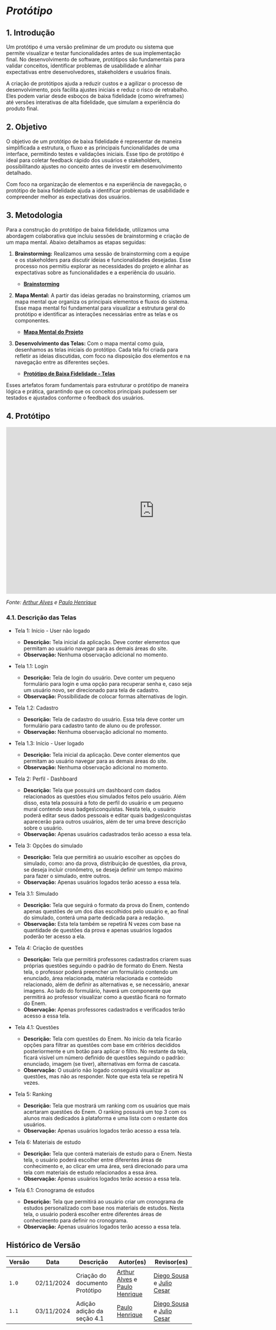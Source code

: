 # ***Protótipo***

## **1. Introdução**

Um protótipo é uma versão preliminar de um produto ou sistema que permite visualizar e testar funcionalidades antes de sua implementação final. No desenvolvimento de software, protótipos são fundamentais para validar conceitos, identificar problemas de usabilidade e alinhar expectativas entre desenvolvedores, stakeholders e usuários finais.

A criação de protótipos ajuda a reduzir custos e a agilizar o processo de desenvolvimento, pois facilita ajustes iniciais e reduz o risco de retrabalho. Eles podem variar desde esboços de baixa fidelidade (como wireframes) até versões interativas de alta fidelidade, que simulam a experiência do produto final.


## **2. Objetivo**

O objetivo de um protótipo de baixa fidelidade é representar de maneira simplificada a estrutura, o fluxo e as principais funcionalidades de uma interface, permitindo testes e validações iniciais. Esse tipo de protótipo é ideal para coletar feedback rápido dos usuários e stakeholders, possibilitando ajustes no conceito antes de investir em desenvolvimento detalhado.

Com foco na organização de elementos e na experiência de navegação, o protótipo de baixa fidelidade ajuda a identificar problemas de usabilidade e compreender melhor as expectativas dos usuários.

## **3. Metodologia**

Para a construção do protótipo de baixa fidelidade, utilizamos uma abordagem colaborativa que incluiu sessões de brainstorming e criação de um mapa mental. Abaixo detalhamos as etapas seguidas:

1. **Brainstorming:** Realizamos uma sessão de brainstorming com a equipe e os stakeholders para discutir ideias e funcionalidades desejadas. Esse processo nos permitiu explorar as necessidades do projeto e alinhar as expectativas sobre as funcionalidades e a experiência do usuário.
   - **[Brainstorming](../DesignSprint/brainstorming.md)**

2. **Mapa Mental:** A partir das ideias geradas no brainstorming, criamos um mapa mental que organiza os principais elementos e fluxos do sistema. Esse mapa mental foi fundamental para visualizar a estrutura geral do protótipo e identificar as interações necessárias entre as telas e os componentes.
   - **[Mapa Mental do Projeto](../DesignSprint/mapa-mental.md)**

3. **Desenvolvimento das Telas:** Com o mapa mental como guia, desenhamos as telas iniciais do protótipo. Cada tela foi criada para refletir as ideias discutidas, com foco na disposição dos elementos e na navegação entre as diferentes seções.
   - **[Protótipo de Baixa Fidelidade - Telas](https://www.figma.com/design/OULlKQ9XGHSrkX6I9RD5QS/Prot%C3%B3tipo-de-Baixa-Fidelidade?node-id=0-1&t=aRTjdciWnN3Hqw9p-1)**

Esses artefatos foram fundamentais para estruturar o protótipo de maneira lógica e prática, garantindo que os conceitos principais pudessem ser testados e ajustados conforme o feedback dos usuários.


## **4. Protótipo**

<iframe style="border: 1px solid rgba(0, 0, 0, 0.1);" width="800" height="450" src="https://embed.figma.com/design/OULlKQ9XGHSrkX6I9RD5QS/Prot%C3%B3tipo-de-Baixa-Fidelidade?node-id=0-1&embed-host=share" allowfullscreen></iframe>

_Fonte: [Arthur Alves](https://github.com/arthrok) e [Paulo Henrique](https://github.com/paulomh)_

### **4.1. Descrição das Telas**

- Tela 1: Início - User não logado

   - **Descrição:** Tela inicial da aplicação. Deve conter elementos que permitam ao usuário navegar para as demais áreas do site.
   - **Observação:** Nenhuma observação adicional no momento.

- Tela 1.1: Login

   - **Descrição:** Tela de login do usuário. Deve conter um pequeno formulário para login e uma opção para recuperar senha e, caso seja um usuário novo, ser direcionado para tela de cadastro.
   - **Observação:** Possibilidade de colocar formas alternativas de login.

- Tela 1.2: Cadastro

   - **Descrição:** Tela de cadastro do usuário. Essa tela deve conter um formulário para cadastro tanto de aluno ou de professor.
   - **Observação:** Nenhuma observação adicional no momento.

- Tela 1.3: Início - User logado

   - **Descrição:** Tela inicial da aplicação. Deve conter elementos que permitam ao usuário navegar para as demais áreas do site.
   - **Observação:** Nenhuma observação adicional no momento.

- Tela 2: Perfil - Dashboard

   - **Descrição:** Tela que possuirá um dashboard com dados relacionados as questões e\ou simulados feitos pelo usuário. Além disso, esta tela possuirá a foto de perfil do usuário e um pequeno mural contendo seus badges\conquistas. Nesta tela, o usuário poderá editar seus dados pessoais e editar quais badges\conquistas aparecerão para outros usuários, além de ter uma breve descrição sobre o usuário.
   - **Observação:** Apenas usuários cadastrados terão acesso a essa tela.

- Tela 3: Opções do simulado

   - **Descrição:** Tela que permitirá ao usuário escolher as opções do simulado, como: ano da prova, distribuição de questões, dia prova, se deseja incluir cronômetro, se deseja definir um tempo máximo para fazer o simulado, entre outros.
   - **Observação:** Apenas usuários logados terão acesso a essa tela.

- Tela 3.1: Simulado

   - **Descrição:** Tela que seguirá o formato da prova do Enem, contendo apenas questões de um dos dias escolhidos pelo usuário e, ao final do simulado, conterá uma parte dedicada para a redação.
   - **Observação:** Esta tela também se repetirá N vezes com base na quantidade de questões da prova e apenas usuários logados poderão ter acesso a ela.

- Tela 4: Criação de questões

   - **Descrição:** Tela que permitirá professores cadastrados criarem suas próprias questões seguindo o padrão de formato do Enem. Nesta tela, o professor poderá preencher um formulário contendo um enunciado, área relacionada, matéria relacionada e conteúdo relacionado, além de definir as alternativas e, se necessário, anexar imagens. Ao lado do formulário, haverá um componente que permitirá ao professor visualizar como a questão ficará no formato do Enem.
   - **Observação:** Apenas professores cadastrados e verificados terão acesso a essa tela.  

- Tela 4.1: Questões

   - **Descrição:** Tela com questões do Enem. No início da tela ficarão opções para filtrar as questões com base em critérios decididos posteriormente e um botão para aplicar o filtro. No restante da tela, ficará visível um número definido de questões seguindo o padrão: enunciado, imagem (se tiver), alternativas em forma de cascata.
   - **Observação:** O usuário não logado conseguirá visualizar as questões, mas não as responder. Note que esta tela se repetirá N vezes.

- Tela 5: Ranking
   
   - **Descrição:** Tela que mostrará um ranking com os usuários que mais acertaram questões do Enem. O ranking possuirá um top 3 com os alunos mais dedicados à plataforma e uma lista com o restante dos usuários.
   - **Observação:** Apenas usuários logados terão acesso a essa tela.
   
- Tela 6: Materiais de estudo

   - **Descrição:** Tela que conterá materiais de estudo para o Enem. Nesta tela, o usuário poderá escolher entre diferentes áreas de conhecimento e, ao clicar em uma área, será direcionado para uma tela com materiais de estudo relacionados a essa área.
   - **Observação:** Apenas usuários logados terão acesso a essa tela.

- Tela 6.1: Cronograma de estudos

   - **Descrição:** Tela que permitirá ao usuário criar um cronograma de estudos personalizado com base nos materiais de estudos. Nesta tela, o usuário poderá escolher entre diferentes áreas de conhecimento para definir no cronograma.
   - **Observação:** Apenas usuários logados terão acesso a essa tela.

## <a>Histórico de Versão</a>

| Versão | Data | Descrição | Autor(es) | Revisor(es) |
| ------ | ---- | --------- | --------- | ---------- |
| `1.0`  | 02/11/2024 | Criação do documento Protótipo  | [Arthur Alves](https://github.com/arthrok) e [Paulo Henrique](https://github.com/paulomh)  | [Diego Sousa](https://github.com/DiegoSousaLeite) e [Julio Cesar](https://github.com/julio-dourado) |
| `1.1`  | 03/11/2024 | Adição adição da seção 4.1 | [Paulo Henrique](https://github.com/paulomh) | [Diego Sousa](https://github.com/DiegoSousaLeite) e [Julio Cesar](https://github.com/julio-dourado) |